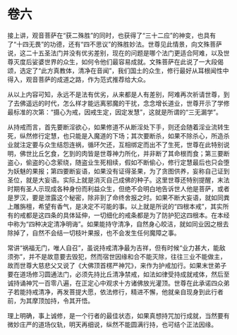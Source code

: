# 卷六

​          接上讲，观音菩萨在“获二殊胜”的同时，也获得了“三十二应”的神变，也具有了“十四无畏”的功德，还有“四不思议”的殊胜妙法。世尊见此情景，向文殊菩萨说，这二十五圣法门并没有优劣差别，现在的问题是哪个法门更适合阿难，以及世尊灭度后娑婆世界的众生，如何令他们最容易成就。文殊菩萨在此说了一大段偈颂，选定了“此方真教体，清净在音闻”，我们国土的众生，修行最好从耳根闻性中得入，观音菩萨的成道之路，作为范式推荐给大众。

​         从以上内容可知，永远不是法有优劣，从来都是人有差别，阿难再次祈请世尊，到了去佛遥远的时代，怎么样才能远离邪魔的干扰，念念增长道业，世尊开示了学修最标准的次第：“摄心为戒，因戒生定，因定发慧”，这就是所谓的“三无漏学”。

​         从持戒而言，首先要断淫欲心，如果修道不从断淫处下手，则还会随着淫业流转生死，纵然修行定慧，也只能是入魔道的下场；其次要断杀，如果不除杀心，所造杀业就注定要与众生结怨连祸，循环欠还，互相绑定而出不了生死，世尊在此特别说明，佛世比丘乞食，乞到的肉皆是世尊神力所化，并非断了其命根而食；第三要断盗心，偷盗的心念萦绕，随盗业生死相续，假如不断偷心，修行定慧最后也只会堕为妖魅的果报；第四要断妄语，如果没有证得圣果，为了贪图供养，妄称自己证到圣位，就是大妄语。实际上就是消灭自己成佛的种子。这里世尊还特别提醒，末法时期有圣人示现成各种身份而利益众生，但绝不会明白地告诉世人他是菩萨，或者是罗汉，要是泄露这个秘密，除非到了命终舍报之时。如果不断大妄语，就如同粪上雕旃檀，希望有香气，是决定不可能的事。以上就是所说的“四根本戒”，其实所有的戒都是这四条的具体延伸，一切细化的戒条都是为了防护犯这四根本。在本经中称为“四种决定清净明诲”。如果能持守清净，自然身心皎洁，就如同业因之根去除掉了，自然不会结一切枝叶果报，也不会发生任何魔障之事。

​         常讲“祸福无门，唯人自召”，虽说持戒清净最为吉祥，但有时候“业力甚大，能敌须弥”，并不是故意要去毁犯，然而宿世因缘和合不能灭除，往往三业不能做主，故而世尊大慈悲父又说了《大佛顶首楞严神咒》，来作为护戒加行。如果末世弟子要在道场修习圆通法门，必须先持比丘清净禁戒，如法如律受持成就戒体，然后至诚持诵神咒一百零八遍，在正定心中观求十方诸佛放光灌顶。世尊在此承诺四众弟子若能持戒清净，再发菩提大愿，依法修行，精进不懈，他就亲自现身到此行者前，为其摩顶加持，令其开悟。

​         理上明确，事上诚修，是一个行者的最佳状态，如果真想持咒加行成就，当然要有微妙庄严的道场仪轨，明天再细说，纵然不能圆满行持，也可结个正法因缘。